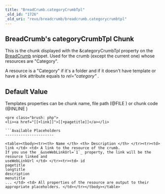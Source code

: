 ```yaml
---
title: "BreadCrumb.categoryCrumbTpl"
_old_id: "1726"
_old_uri: "revo/breadcrumb/breadcrumb.categorycrumbtpl"
---
```


BreadCrumb's categoryCrumbTpl Chunk
-----------------------------------

 This is the chunk displayed with the &categoryCrumbTpl property on the [BreadCrumb](http://rtfm.modx.com/extras/revo/breadcrumb) snippet. Used for the crumb (except the current one) whose resources are "Category".

 A resource is a "Category" if it's a folder and if it doesn't have template or have a link attribute equals to _rel="category" ._

Default Value
-------------

 Templates properties can be chunk name, file path (@FILE ) or chunk code (@INLINE )

 ```
<pre class="brush: php">
<li><a href="[[+link]]">[[+pagetitle]]</a></li>

```Available Placeholders
----------------------

 <table><tbody><tr><th> Name </th> <th> Description </th> </tr><tr><td> link </td> <td> A link to the resource of the crumb.   
 If you use the _&useWebLinkUrl=`1`_ property, the link will be the resource linked and   
 useWebLinkUrl </td> </tr><tr><td> id   
 pagetitle   
 longtitle   
 description   
 menutitle   
 ... </td> <td> All properties of the resource are output to their appropriate placeholders. </td></tr></tbody></table>
